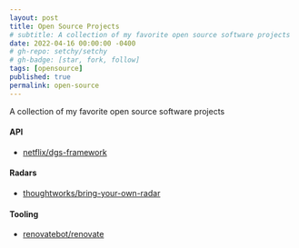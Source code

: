 ```yaml
---
layout: post
title: Open Source Projects
# subtitle: A collection of my favorite open source software projects
date: 2022-04-16 00:00:00 -0400
# gh-repo: setchy/setchy
# gh-badge: [star, fork, follow]
tags: [opensource]
published: true
permalink: open-source
---
```


A collection of my favorite open source software projects


#### API
- [netflix/dgs-framework](https://github.com/Netflix/dgs-framework)


#### Radars

- [thoughtworks/bring-your-own-radar](https://github.com/thoughtworks/build-your-own-radar)



#### Tooling

- [renovatebot/renovate](https://github.com/renovatebot/renovate)
